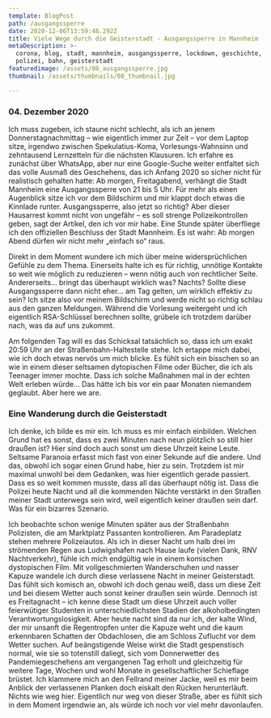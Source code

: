 ```yaml
---
template: BlogPost
path: /ausgangssperre
date: 2020-12-06T13:59:48.292Z
title: Viele Wege durch die Geisterstadt - Ausgangssperre in Mannheim
metaDescription: >-
  corona, blog, stadt, mannheim, ausgangssperre, lockdown, geschichte, planken,
  polizei, bahn, geisterstadt
featuredimage: /assets/08_ausgangssperre.jpg
thumbnail: /assets/thumbnails/08_thumbnail.jpg

---
```

### 04. Dezember 2020

Ich muss zugeben, ich staune nicht schlecht, als ich an jenem Donnerstagnachmittag – wie eigentlich immer zur Zeit – vor dem Laptop sitze, irgendwo zwischen Spekulatius-Koma, Vorlesungs-Wahnsinn und zehntausend Lernzetteln für die nächsten Klausuren. Ich erfahre es zunächst über WhatsApp, aber nur eine Google-Suche weiter entfaltet sich das volle Ausmaß des Geschehens, das ich Anfang 2020 so sicher nicht für realistisch gehalten hatte: Ab morgen, Freitagabend, verhängt die Stadt Mannheim eine Ausgangssperre von 21 bis 5 Uhr. Für mehr als einen Augenblick sitze ich vor dem Bildschirm und mir klappt doch etwas die Kinnlade runter. Ausgangssperre, also jetzt so richtig? Aber dieser Hausarrest kommt nicht von ungefähr – es soll strenge Polizeikontrollen geben, sagt der Artikel, den ich vor mir habe. Eine Stunde später überfliege ich den offiziellen Beschluss der Stadt Mannheim. Es ist wahr: Ab morgen Abend dürfen wir nicht mehr „einfach so“ raus.

Direkt in dem Moment wundere ich mich über meine widersprüchlichen Gefühle zu dem Thema. Einerseits halte ich es für richtig, unnötige Kontakte so weit wie möglich zu reduzieren – wenn nötig auch von rechtlicher Seite. Andererseits… bringt das überhaupt wirklich was? Nachts? Sollte diese Ausgangssperre dann nicht eher… am Tag gelten, um wirklich effektiv zu sein? Ich sitze also vor meinem Bildschirm und werde nicht so richtig schlau aus den ganzen Meldungen. Während die Vorlesung weitergeht und ich eigentlich RSA-Schlüssel berechnen sollte, grübele ich trotzdem darüber nach, was da auf uns zukommt.

Am folgenden Tag will es das Schicksal tatsächlich so, dass ich um exakt 20:59 Uhr an der Straßenbahn-Haltestelle stehe. Ich ertappe mich dabei, wie ich doch etwas nervös um mich blicke. Es fühlt sich ein bisschen so an wie in einem dieser seltsamen dytopischen Filme oder Bücher, die ich als Teenager immer mochte. Dass ich solche Maßnahmen mal in der echten Welt erleben würde... Das hätte ich bis vor ein paar Monaten niemandem geglaubt. Aber here we are.



### Eine Wanderung durch die Geisterstadt

Ich denke, ich bilde es mir ein. Ich muss es mir einfach einbilden. Welchen Grund hat es sonst, dass es zwei Minuten nach neun plötzlich so still hier draußen ist? Hier sind doch auch sonst um diese Uhrzeit keine Leute. Seltsame Paranoia erfasst mich fast von einer Sekunde auf die andere. Und das, obwohl ich sogar einen Grund habe, hier zu sein. Trotzdem ist mir maximal unwohl bei dem Gedanken, was hier eigentlich gerade passiert. Dass es so weit kommen musste, dass all das überhaupt nötig ist. Dass die Polizei heute Nacht und all die kommenden Nächte verstärkt in den Straßen meiner Stadt unterwegs sein wird, weil eigentlich keiner draußen sein darf. Was für ein bizarres Szenario.

Ich beobachte schon wenige Minuten später aus der Straßenbahn Polizisten, die am Marktplatz Passanten kontrollieren. Am Paradeplatz stehen mehrere Polizeiautos. Als ich in dieser Nacht um halb drei im strömenden Regen aus Ludwigshafen nach Hause laufe (vielen Dank, RNV Nachtverkehr), fühle ich mich endgültig wie in einem komischen dystopischen Film. Mit vollgeschmierten Wanderschuhen und nasser Kapuze wandele ich durch diese verlassene Nacht in meiner Geisterstadt. Das fühlt sich komisch an, obwohl ich doch genau weiß, dass um diese Zeit und bei diesem Wetter auch sonst keiner draußen sein würde. Dennoch ist es Freitagnacht – ich kenne diese Stadt um diese Uhrzeit auch voller feierwütiger Studenten in unterschiedlichsten Stadien der alkoholbedingten Verantwortungslosigkeit. Aber heute nacht sind da nur ich, der kalte Wind, der mir unsanft die Regentropfen unter die Kapuze weht und die kaum erkennbaren Schatten der Obdachlosen, die am Schloss Zuflucht vor dem Wetter suchen. Auf beängstigende Weise wirkt die Stadt gespenstisch normal, wie sie so totenstill daliegt, sich vom Donnerwetter des Pandemiegeschehens am vergangenen Tag erholt und gleichzeitig für weitere Tage, Wochen und wohl Monate in gesellschaftlicher Schieflage brüstet. Ich klammere mich an den Fellrand meiner Jacke, weil es mir beim Anblick der verlassenen Planken doch eiskalt den Rücken herunterläuft. Nichts wie weg hier. Eigentlich nur weg von dieser Straße, aber es fühlt sich in dem Moment irgendwie an, als würde ich noch vor viel mehr davonlaufen.
